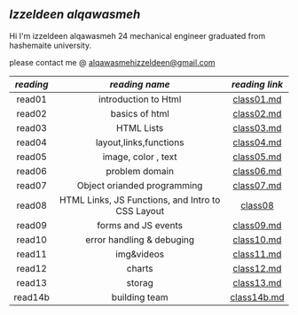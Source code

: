 ## ***Izzeldeen alqawasmeh***

Hi I'm izzeldeen alqawasmeh 24 mechanical engineer graduated from hashemaite university. 

please contact me @ [alqawasmehizzeldeen@gmail.com](alqawasmehizzeldeen@gmail.com)

|***reading***| ***reading name*** |***reading link*** |
|:---:        |:---:               |:---:              |
|read01       |introduction to Html|[class01.md](https://izzeldeen01.github.io/readingnotes201/class01)|
|read02       |basics of html      |[class02.md](https://izzeldeen01.github.io/readingnotes201/class03)|        
|read03       |HTML Lists          |[class03.md](https://izzeldeen01.github.io/readingnotes201/class03)|
|read04       |layout,links,functions|[class04.md](https://izzeldeen01.github.io/readingnotes201/class04)| 
|read05       |image, color , text |[class05.md](https://izzeldeen01.github.io/readingnotes201/class05)| 
|read06       |problem domain      |[class06.md](https://izzeldeen01.github.io/readingnotes201/read06)|
|read07       | Object orianded programming|[class07.md](https://izzeldeen01.github.io/readingnotes201/class07)|
|read08       | HTML Links, JS Functions, and Intro to CSS Layout| [class08](https://izzeldeen01.github.io/readingnotes201/read08)|
|read09       | forms and JS events      |[class09.md](https://izzeldeen01.github.io/readingnotes201/class09)|
|read10       |error handling & debuging |[class10.md](https://izzeldeen01.github.io/readingnotes201/class10)|
|read11       | img&videos               |[class11.md](https://izzeldeen01.github.io/readingnotes201/class11)|
|read12       | charts                   |[class12.md](https://izzeldeen01.github.io/readingnotes201/class12)|
|read13       | storag                   |[class13.md](https://izzeldeen01.github.io/readingnotes201/class13)|
|read14b      | building team            |[class14b.md](https://izzeldeen01.github.io/readingnotes201/class14b)|